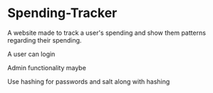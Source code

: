 # Spending-Tracker
A website made to track a user's spending and show them patterns regarding their spending.

A user can login 

Admin functionality maybe

Use hashing for passwords and salt along with hashing
